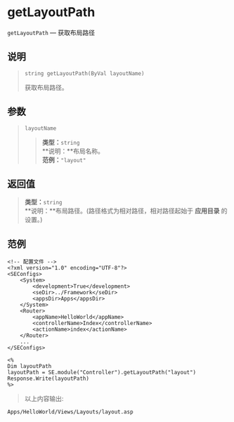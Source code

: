 getLayoutPath
=============
`getLayoutPath` &mdash; 获取布局路径

说明
----
>     string getLayoutPath(ByVal layoutName)
> 获取布局路径。

参数
----
> `layoutName`
>> **类型：**`string`   
>> **说明：**布局名称。  
>> **范例：**`"layout"`

返回值
------
> **类型：**`string`  
> **说明：**布局路径。(路径格式为相对路径，相对路径起始于 **应用目录** 的设置。)

范例
----
>
    <!-- 配置文件 -->
    <?xml version="1.0" encoding="UTF-8"?>
    <SEConfigs>
        <System>
            <development>True</development>
            <seDir>../Framework</seDir>
            <appsDir>Apps</appsDir>
        </System>
        <Router>
            <appName>HelloWorld</appName>
            <controllerName>Index</controllerName>
            <actionName>index</actionName>
        </Router>
        ...
    </SEConfigs>
>>
>
    <%
    Dim layoutPath
    layoutPath = SE.module("Controller").getLayoutPath("layout")
    Response.Write(layoutPath)
    %>
>   以上内容输出:
>
    Apps/HelloWorld/Views/Layouts/layout.asp